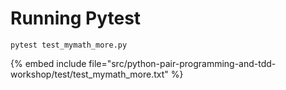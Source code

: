 # Running Pytest


```
pytest test_mymath_more.py
```
{% embed include file="src/python-pair-programming-and-tdd-workshop/test/test_mymath_more.txt" %}



